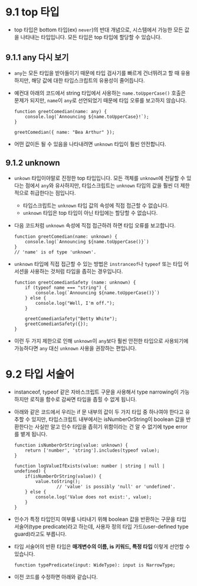 # 9.1 top 타입

- top 타입은 bottom 타입(ex) `never`)의 반대 개념으로, 시스템에서 가능한 모든 값을 나타내는 타입입니다. 모든 타입은 top 타입에 할당할 수 있습니다.

## 9.1.1 any 다시 보기

- `any`는 모든 타입을 받아들이기 때문에 타입 검사기를 빠르게 건너뛰려고 할 때 유용하지만, 해당 값에 대한 타입스크립트의 유용성이 줄어듭니다.
- 예컨대 아래의 코드에서 string 타입에서 사용하는 `name.toUpperCase()` 호출은 문제가 되지만, `name`이 `any`로 선언되었기 때문에 타입 오류를 보고하지 않습니다.

    ```tsx
    function greetComedian(name: any) {
        console.log(`Announcing ${name.toUpperCase}!`);
    }
    
    greetComedian({ name: "Bea Arthur" });
    ```

- 어떤 값이든 될 수 있음을 나타내려면 `unknown` 타입이 훨씬 안전합니다.

## 9.1.2 unknown

- `unkown` 타입이야말로 진정한 top 타입입니다. 모든 객체를 `unknown`에 전달할 수 있다는 점에서 `any`와 유사하지만, 타입스크립트는 `unknown` 타입의 값을 훨씬 더 제한적으로 취급한다는 점입니다.
  - 타입스크립트는 `unknown` 타입 값의 속성에 직접 접근할 수 없습니다.
  - `unknown` 타입은 top 타입이 아닌 타입에는 할당할 수 없습니다.
- 다음 코드처럼 `unknown` 속성에 직접 접근하려 하면 타입 오류를 보고합니다.

    ```tsx
    function greetComedian(name: unknown) {
        console.log(`Announcing ${name.toUpperCase()}`)
    }
    // 'name' is of type 'unknown'.
    ```

- `unknown` 타입에 직접 접근할 수 있는 방법은 `instranceof`나 `typeof` 또는 타입 어서션을 사용하는 것처럼 타입을 좁히는 경우입니다.

    ```tsx
    function greetComedianSafety (name: unknown) {
        if (typeof name === "string") {
            console.log(`Announcing ${name.toUpperCase()}`)
        } else {
            console.log("Well, I'm off.");
        }
        
        greetComedianSafety("Betty White");
        greetComedianSafety({});
    }
    ```

- 이런 두 가지 제한으로 인해 `unknown`이 `any`보다 훨씬 안전한 타입으로 사용되기에 가능하다면 `any` 대신 `unknown` 사용을 권장하는 편입니다.

# 9.2 타입 서술어

- instanceof, typeof 같은 자바스크립트 구문을 사용해서 type narrowing이 가능하지만 로직을 함수로 감싸면 타입을 좁힐 수 없게 됩니다.
- 아래와 같은 코드에서 우리는 if 문 내부의 값이 두 가지 타입 중 하나여야 한다고 유추할 수 있지만, 타입스크립트 내부에서는 isNumberOrString이 boolean 값을 반환한다는 사실만 알고 인수 타입을 좁히기 위함이라는 건 알 수 없기에 type error를 뱉게 됩니다.

    ```tsx
    function isNumberOrString(value: unknown) {
        return ['number', 'string'].includes(typeof value);
    }
    
    function logValueIfExists(value: number | string | null | undefined) {
        if(isNumberOrString(value)) {
            value.toString();
    				// 'value' is possibly 'null' or 'undefined'.
        } else {
            console.log('Value does not exist:', value);
        }
    }
    ```

- 인수가 특정 타입인지 여부를 나타내기 위해 boolean 값을 반환하는 구문을 타입 서술어(type predicate)라고 하는데, 사용자 정의 타입 가드(user-defined type guard)라고도 부릅니다.
- 타입 서술어의 반환 타입은 **매개변수의 이름, is 키워드, 특정 타입** 이렇게 선언할 수 있습니다.

    ```tsx
    function typePredicate(input: WideType): input is NarrowType;
    ```

- 이전 코드를 수정하면 아래와 같습니다.